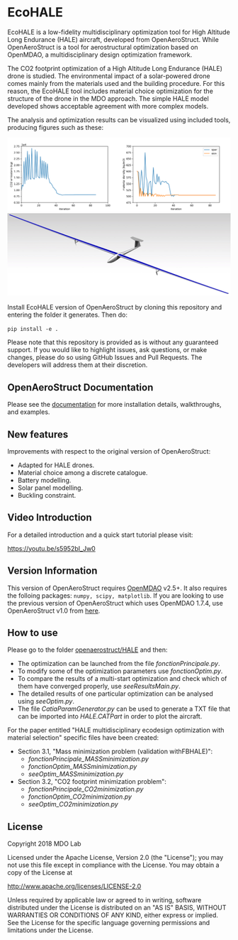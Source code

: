 EcoHALE
=======

EcoHALE is a low-fidelity multidisciplinary optimization tool for High Altitude Long Endurance (HALE) aircraft,
developed from OpenAeroStruct. While OpenAeroStruct is a tool for aerostructural optimization based on OpenMDAO,
a multidisciplinary design optimization framework.

The CO2 footprint optimization of a High Altitude Long Endurance (HALE) drone is studied. 
The  environmental  impact of a solar-powered drone comes mainly from the materials used and the building procedure.
For this reason, the EcoHALE tool includes material choice optimization for the structure of the drone in the MDO approach. 
The simple HALE model developed shows acceptable agreement with more complex models.

The analysis and optimization results can be visualized using included tools, producing figures such as these:

![Convergence Graphs](openaerostruct/docs/convergence_graphs.png)
![CAD Model](openaerostruct/docs/CADmodel.jpg)

Install EcoHALE version of OpenAeroStruct by cloning this repository and entering the folder it generates.
Then do:

`pip install -e .`

Please note that this repository is provided as is without any guaranteed support.
If you would like to highlight issues, ask questions, or make changes, please do so using GitHub Issues and Pull Requests.
The developers will address them at their discretion.

OpenAeroStruct Documentation
----------------------------

Please see the [documentation](https://mdolab.github.io/OpenAeroStruct/) for more installation details, walkthroughs, and examples.

New features
------------

Improvements with respect to the original version of OpenAeroStruct:

   * Adapted for HALE drones.
   * Material choice among a discrete catalogue.
   * Battery modelling.
   * Solar panel modelling.
   * Buckling constraint.

Video Introduction
------------------

For a detailed introduction and a quick start tutorial please visit:

   https://youtu.be/s5952bI_Jw0

Version Information
-------------------

This version of OpenAeroStruct requires [OpenMDAO](https://github.com/OpenMDAO/openmdao) v2.5+. It also requires the folloing packages: `numpy, scipy, matplotlib`.
If you are looking to use the previous version of OpenAeroStruct which uses OpenMDAO 1.7.4, use OpenAeroStruct v1.0 from [here](https://github.com/mdolab/OpenAeroStruct/releases).

How to use
----------

Please go to the folder [openaerostruct/HALE](https://github.com/mid2SUPAERO/ecoHALE/tree/dowloadEcohale/openaerostruct/HALE) and then:

   * The optimization can be launched from the file *fonctionPrincipale.py*. 
   * To modify some of the optimization parameters use *fonctionOptim.py*.
   * To compare the results of a multi-start optimization and check which of them have converged properly, use *seeResultsMain.py*.
   * The detailed results of one particular optimization can be analysed using *seeOptim.py*.
   * The file *CatiaParamGenerator.py* can be used to generate a TXT file that can be imported into *HALE.CATPart* in order to plot the aircraft.

For the paper entitled "HALE multidisciplinary ecodesign optimization with material selection" specific files have been created:

   * Section 3.1, "Mass minimization problem (validation withFBHALE)": 
     * *fonctionPrincipale_MASSminimization.py*
     * *fonctionOptim_MASSminimization.py*
     * *seeOptim_MASSminimization.py*
   * Section 3.2, "CO2 footprint minimization problem": 
     * *fonctionPrincipale_CO2minimization.py*
     * *fonctionOptim_CO2minimization.py*
     * *seeOptim_CO2minimization.py*
	
License
-------
Copyright 2018 MDO Lab

Licensed under the Apache License, Version 2.0 (the "License");
you may not use this file except in compliance with the License.
You may obtain a copy of the License at

   http://www.apache.org/licenses/LICENSE-2.0

Unless required by applicable law or agreed to in writing, software
distributed under the License is distributed on an "AS IS" BASIS,
WITHOUT WARRANTIES OR CONDITIONS OF ANY KIND, either express or implied.
See the License for the specific language governing permissions and
limitations under the License.